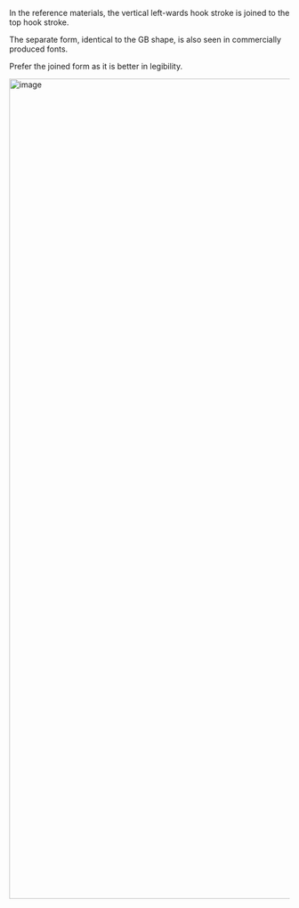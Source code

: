 In the reference materials, the vertical left-wards hook stroke is joined to the top hook stroke.

The separate form, identical to the GB shape, is also seen in commercially produced fonts.

Prefer the joined form as it is better in legibility.

<img width="1474" alt="image" src="https://github.com/hfhchan/hk-font-guide/assets/8191296/86c2b91f-c267-4cc2-ac16-5a544b777a25">
